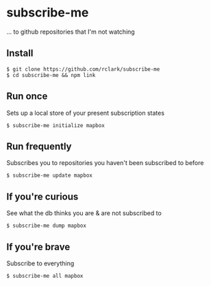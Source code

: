 # subscribe-me

... to github repositories that I'm not watching

## Install

```
$ git clone https://github.com/rclark/subscribe-me
$ cd subscribe-me && npm link
```

## Run once

Sets up a local store of your present subscription states

```
$ subscribe-me initialize mapbox
```

## Run frequently

Subscribes you to repositories you haven't been subscribed to before

```
$ subscribe-me update mapbox
```

## If you're curious

See what the db thinks you are & are not subscribed to

```
$ subscribe-me dump mapbox
```

## If you're brave

Subscribe to everything

```
$ subscribe-me all mapbox
```
